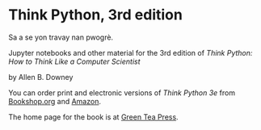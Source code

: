 # Think Python, 3rd edition

Sa a se yon travay nan pwogrè.

Jupyter notebooks and other material for the 3rd edition of *Think Python: How to Think Like a Computer Scientist*

by Allen B. Downey

You can order print and electronic versions of *Think Python 3e* from 
[Bookshop.org](https://bookshop.org/a/98697/9781098155438) and
[Amazon](https://www.amazon.com/_/dp/1098155432?smid=ATVPDKIKX0DER&_encoding=UTF8&tag=oreilly20-20&_encoding=UTF8&tag=greenteapre01-20&linkCode=ur2&linkId=e2a529f94920295d27ec8a06e757dc7c&camp=1789&creative=9325).

The home page for the book is at [Green Tea Press](http://thinkpython.com).
